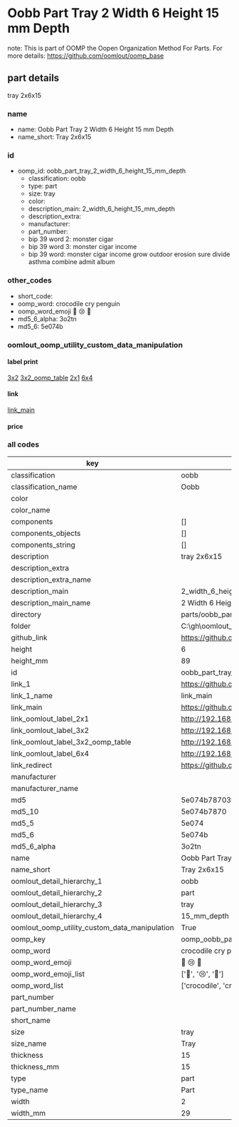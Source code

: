 # Oobb Part Tray 2 Width 6 Height 15 mm Depth  

note: This is part of OOMP the Oopen Organization Method For Parts. For more details: https://github.com/oomlout/oomp_base

##  part details
  



tray 2x6x15



### name
* name: Oobb Part Tray 2 Width 6 Height 15 mm Depth
* name_short: Tray 2x6x15 
### id
* oomp_id: oobb_part_tray_2_width_6_height_15_mm_depth
  * classification: oobb
  * type: part
  * size: tray
  * color: 
  * description_main: 2_width_6_height_15_mm_depth
  * description_extra: 
  * manufacturer: 
  * part_number: 
  * bip 39 word 2: monster cigar
  * bip 39 word 3: monster cigar income
  * bip 39 word: monster cigar income grow outdoor erosion sure divide asthma combine admit album

### other_codes
* short_code: 
* oomp_word: crocodile cry penguin
* oomp_word_emoji :crocodile: :cry: :penguin:
* md5_6_alpha: 3o2tn
* md5_6: 5e074b






### oomlout_oomp_utility_custom_data_manipulation
#### label print
[3x2](http://192.168.1.245:1112/?label=oomp%203o2tn)
[3x2_oomp_table](http://192.168.1.108:1112/?label=oomp%203o2tn)
[2x1](http://192.168.1.242:1112/?label=oomp%203o2tn)
[6x4](http://192.168.1.55:1112/?label=oomp%203o2tn)    

#### link

[link_main](https://github.com/oomlout/oomlout_oobb_version_4_generated_parts/tree/main/navigation_oomp/oobb/part/tray/2_width_6_height_15_mm_depth/part)                              

#### price







### all codes 
| key | value |  
| --- | --- |  
| classification | oobb |  
| classification_name | Oobb |  
| color |  |  
| color_name |  |  
| components | [] |  
| components_objects | [] |  
| components_string | [] |  
| description | tray 2x6x15 |  
| description_extra |  |  
| description_extra_name |  |  
| description_main | 2_width_6_height_15_mm_depth |  
| description_main_name | 2 Width 6 Height 15 mm Depth |  
| directory | parts/oobb_part_tray_2_width_6_height_15_mm_depth |  
| folder | C:\gh\oomlout_oobb_version_4_generated_parts\parts\oobb_part_tray_2_width_6_height_15_mm_depth |  
| github_link | https://github.com/oomlout/oomlout_oomp_part_src/tree/main/parts/oobb_part_tray_2_width_6_height_15_mm_depth |  
| height | 6 |  
| height_mm | 89 |  
| id | oobb_part_tray_2_width_6_height_15_mm_depth |  
| link_1 | https://github.com/oomlout/oomlout_oobb_version_4_generated_parts/tree/main/navigation_oomp/oobb/part/tray/2_width_6_height_15_mm_depth/part |  
| link_1_name | link_main |  
| link_main | https://github.com/oomlout/oomlout_oobb_version_4_generated_parts/tree/main/navigation_oomp/oobb/part/tray/2_width_6_height_15_mm_depth/part |  
| link_oomlout_label_2x1 | http://192.168.1.242:1112/?label=oomp%203o2tn |  
| link_oomlout_label_3x2 | http://192.168.1.245:1112/?label=oomp%203o2tn |  
| link_oomlout_label_3x2_oomp_table | http://192.168.1.108:1112/?label=oomp%203o2tn |  
| link_oomlout_label_6x4 | http://192.168.1.55:1112/?label=oomp%203o2tn |  
| link_redirect | https://github.com/oomlout/oomlout_oobb_version_4_generated_parts/tree/main/parts/oobb_tray_02_06_15 |  
| manufacturer |  |  
| manufacturer_name |  |  
| md5 | 5e074b78703ffb4132ce9670e50a3c7a |  
| md5_10 | 5e074b7870 |  
| md5_5 | 5e074 |  
| md5_6 | 5e074b |  
| md5_6_alpha | 3o2tn |  
| name | Oobb Part Tray 2 Width 6 Height 15 mm Depth |  
| name_short | Tray 2x6x15  |  
| oomlout_detail_hierarchy_1 | oobb |  
| oomlout_detail_hierarchy_2 | part |  
| oomlout_detail_hierarchy_3 | tray |  
| oomlout_detail_hierarchy_4 | 15_mm_depth |  
| oomlout_oomp_utility_custom_data_manipulation | True |  
| oomp_key | oomp_oobb_part_tray_2_width_6_height_15_mm_depth |  
| oomp_word | crocodile cry penguin |  
| oomp_word_emoji | :crocodile: :cry: :penguin: |  
| oomp_word_emoji_list | [':crocodile:', ':cry:', ':penguin:'] |  
| oomp_word_list | ['crocodile', 'cry', 'penguin'] |  
| part_number |  |  
| part_number_name |  |  
| short_name |  |  
| size | tray |  
| size_name | Tray |  
| thickness | 15 |  
| thickness_mm | 15 |  
| type | part |  
| type_name | Part |  
| width | 2 |  
| width_mm | 29 |  
